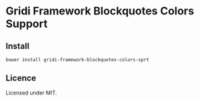 # Gridi Framework Blockquotes Colors Support

## Install
`bower install gridi-framework-blockquotes-colors-sprt`

## Licence

Licensed under MIT.
